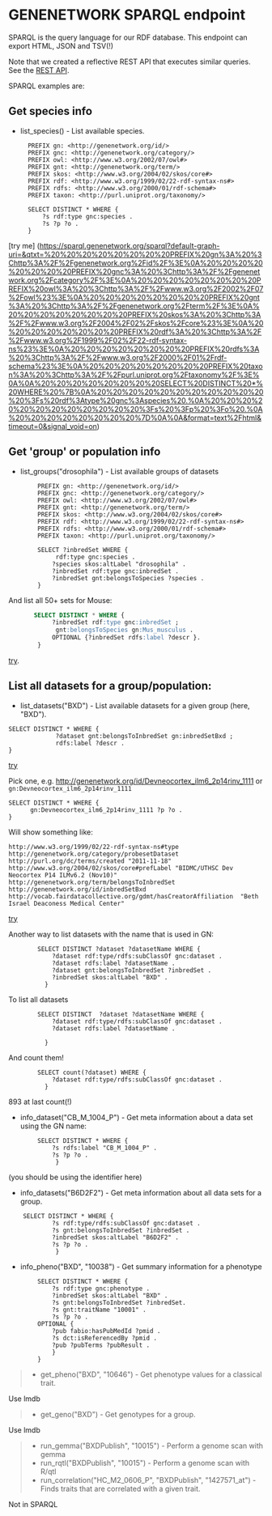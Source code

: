 # GENENETWORK SPARQL endpoint

SPARQL is the query language for our RDF database. This endpoint can export HTML, JSON and TSV(!)

Note that we created a reflective REST API that executes similar queries. See the [REST API](GN-REST-API-v2.md).

SPARQL examples are:

## Get species info

- list_species() - List available species.

        PREFIX gn: <http://genenetwork.org/id/>
        PREFIX gnc: <http://genenetwork.org/category/>
        PREFIX owl: <http://www.w3.org/2002/07/owl#>
        PREFIX gnt: <http://genenetwork.org/term/>
        PREFIX skos: <http://www.w3.org/2004/02/skos/core#>
        PREFIX rdf: <http://www.w3.org/1999/02/22-rdf-syntax-ns#>
        PREFIX rdfs: <http://www.w3.org/2000/01/rdf-schema#>
        PREFIX taxon: <http://purl.uniprot.org/taxonomy/>

        SELECT DISTINCT * WHERE {
            ?s rdf:type gnc:species .
            ?s ?p ?o .
        }

[try me] (https://sparql.genenetwork.org/sparql?default-graph-uri=&qtxt=%20%20%20%20%20%20%20%20PREFIX%20gn%3A%20%3Chttp%3A%2F%2Fgenenetwork.org%2Fid%2F%3E%0A%20%20%20%20%20%20%20%20PREFIX%20gnc%3A%20%3Chttp%3A%2F%2Fgenenetwork.org%2Fcategory%2F%3E%0A%20%20%20%20%20%20%20%20PREFIX%20owl%3A%20%3Chttp%3A%2F%2Fwww.w3.org%2F2002%2F07%2Fowl%23%3E%0A%20%20%20%20%20%20%20%20PREFIX%20gnt%3A%20%3Chttp%3A%2F%2Fgenenetwork.org%2Fterm%2F%3E%0A%20%20%20%20%20%20%20%20PREFIX%20skos%3A%20%3Chttp%3A%2F%2Fwww.w3.org%2F2004%2F02%2Fskos%2Fcore%23%3E%0A%20%20%20%20%20%20%20%20PREFIX%20rdf%3A%20%3Chttp%3A%2F%2Fwww.w3.org%2F1999%2F02%2F22-rdf-syntax-ns%23%3E%0A%20%20%20%20%20%20%20%20PREFIX%20rdfs%3A%20%3Chttp%3A%2F%2Fwww.w3.org%2F2000%2F01%2Frdf-schema%23%3E%0A%20%20%20%20%20%20%20%20PREFIX%20taxon%3A%20%3Chttp%3A%2F%2Fpurl.uniprot.org%2Ftaxonomy%2F%3E%0A%0A%20%20%20%20%20%20%20%20SELECT%20DISTINCT%20*%20WHERE%20%7B%0A%20%20%20%20%20%20%20%20%20%20%20%20%3Fs%20rdf%3Atype%20gnc%3Aspecies%20.%0A%20%20%20%20%20%20%20%20%20%20%20%20%3Fs%20%3Fp%20%3Fo%20.%0A%20%20%20%20%20%20%20%20%7D%0A%0A&format=text%2Fhtml&timeout=0&signal_void=on)

## Get 'group' or population info

- list_groups("drosophila") - List available groups of datasets

```sparql
        PREFIX gn: <http://genenetwork.org/id/>
        PREFIX gnc: <http://genenetwork.org/category/>
        PREFIX owl: <http://www.w3.org/2002/07/owl#>
        PREFIX gnt: <http://genenetwork.org/term/>
        PREFIX skos: <http://www.w3.org/2004/02/skos/core#>
        PREFIX rdf: <http://www.w3.org/1999/02/22-rdf-syntax-ns#>
        PREFIX rdfs: <http://www.w3.org/2000/01/rdf-schema#>
        PREFIX taxon: <http://purl.uniprot.org/taxonomy/>

        SELECT ?inbredSet WHERE {
             rdf:type gnc:species .
            ?species skos:altLabel "drosophila" .
            ?inbredSet rdf:type gnc:inbredSet .
            ?inbredSet gnt:belongsToSpecies ?species .
        }
```

And list all 50+ sets for Mouse:

```sql
       SELECT DISTINCT * WHERE {
            ?inbredSet rdf:type gnc:inbredSet ;
             gnt:belongsToSpecies gn:Mus_musculus .
            OPTIONAL {?inbredSet rdfs:label ?descr }.
        }
```

[try](https://sparql.genenetwork.org/sparql?default-graph-uri=&qtxt=%20%20%20%20%20%20%20PREFIX%20gn%3A%20%3Chttp%3A%2F%2Fgenenetwork.org%2Fid%2F%3E%0A%20%20%20%20%20%20%20%20PREFIX%20gnc%3A%20%3Chttp%3A%2F%2Fgenenetwork.org%2Fcategory%2F%3E%0A%20%20%20%20%20%20%20%20PREFIX%20owl%3A%20%3Chttp%3A%2F%2Fwww.w3.org%2F2002%2F07%2Fowl%23%3E%0A%20%20%20%20%20%20%20%20PREFIX%20gnt%3A%20%3Chttp%3A%2F%2Fgenenetwork.org%2Fterm%2F%3E%0A%20%20%20%20%20%20%20%20PREFIX%20skos%3A%20%3Chttp%3A%2F%2Fwww.w3.org%2F2004%2F02%2Fskos%2Fcore%23%3E%0A%20%20%20%20%20%20%20%20PREFIX%20rdf%3A%20%3Chttp%3A%2F%2Fwww.w3.org%2F1999%2F02%2F22-rdf-syntax-ns%23%3E%0A%20%20%20%20%20%20%20%20PREFIX%20rdfs%3A%20%3Chttp%3A%2F%2Fwww.w3.org%2F2000%2F01%2Frdf-schema%23%3E%0A%20%20%20%20%20%20%20%20PREFIX%20taxon%3A%20%3Chttp%3A%2F%2Fpurl.uniprot.org%2Ftaxonomy%2F%3E%0A%0A%20%20%20%20%20%20%20%20SELECT%20DISTINCT%20*%20WHERE%20%7B%0A%20%20%20%20%20%20%20%20%20%20%20%20%3FinbredSet%20rdf%3Atype%20gnc%3AinbredSet%20%3B%0A%20%20%20%20%20%20%20%20%20%20%20%20%20gnt%3AbelongsToSpecies%20gn%3AMus_musculus%20.%0A%20%20%20%20%20%20%20%20%20%20%20%20OPTIONAL%20%7B%3FinbredSet%20rdfs%3Alabel%20%3Fdescr%20%7D.%0A%20%20%20%20%20%20%20%20%7D&format=text%2Fhtml&timeout=0&signal_void=on).

## List all datasets for a group/population:

- list_datasets("BXD") - List available datasets for a given group (here, "BXD").

```
SELECT DISTINCT * WHERE {
             ?dataset gnt:belongsToInbredSet gn:inbredSetBxd ;
             rdfs:label ?descr .
}
```

[try](https://sparql.genenetwork.org/sparql?default-graph-uri=&qtxt=%20%20%20%20%20%20%20%20PREFIX%20gn%3A%20%3Chttp%3A%2F%2Fgenenetwork.org%2Fid%2F%3E%0A%20%20%20%20%20%20%20%20PREFIX%20gnc%3A%20%3Chttp%3A%2F%2Fgenenetwork.org%2Fcategory%2F%3E%0A%20%20%20%20%20%20%20%20PREFIX%20owl%3A%20%3Chttp%3A%2F%2Fwww.w3.org%2F2002%2F07%2Fowl%23%3E%0A%20%20%20%20%20%20%20%20PREFIX%20gnt%3A%20%3Chttp%3A%2F%2Fgenenetwork.org%2Fterm%2F%3E%0A%20%20%20%20%20%20%20%20PREFIX%20skos%3A%20%3Chttp%3A%2F%2Fwww.w3.org%2F2004%2F02%2Fskos%2Fcore%23%3E%0A%20%20%20%20%20%20%20%20PREFIX%20rdf%3A%20%3Chttp%3A%2F%2Fwww.w3.org%2F1999%2F02%2F22-rdf-syntax-ns%23%3E%0A%20%20%20%20%20%20%20%20PREFIX%20rdfs%3A%20%3Chttp%3A%2F%2Fwww.w3.org%2F2000%2F01%2Frdf-schema%23%3E%0A%20%20%20%20%20%20%20%20PREFIX%20taxon%3A%20%3Chttp%3A%2F%2Fpurl.uniprot.org%2Ftaxonomy%2F%3E%0A%0ASELECT%20DISTINCT%20*%20WHERE%20%7B%0A%20%20%20%20%20%20%20%20%20%20%20%20%20%3Fdataset%20gnt%3AbelongsToInbredSet%20gn%3AinbredSetBxd%20%3B%0A%20%20%20%20%20%20%20%20%20%20%20%20%20%20%20%20%20%20%20%20%20%20%20%20%20%20%20%20rdfs%3Alabel%20%3Fdescr%20.%0A%7D&format=text%2Fhtml&timeout=0&signal_void=on)

Pick one, e.g. http://genenetwork.org/id/Devneocortex_ilm6_2p14rinv_1111 or `gn:Devneocortex_ilm6_2p14rinv_1111`

```
SELECT DISTINCT * WHERE {
      gn:Devneocortex_ilm6_2p14rinv_1111 ?p ?o .
}
```

Will show something like:

```
http://www.w3.org/1999/02/22-rdf-syntax-ns#type    http://genenetwork.org/category/probesetDataset
http://purl.org/dc/terms/created "2011-11-18"
http://www.w3.org/2004/02/skos/core#prefLabel "BIDMC/UTHSC Dev Neocortex P14 ILMv6.2 (Nov10)"
http://genenetwork.org/term/belongsToInbredSet 	http://genenetwork.org/id/inbredSetBxd
http://vocab.fairdatacollective.org/gdmt/hasCreatorAffiliation 	"Beth Israel Deaconess Medical Center"
```
[try](https://sparql.genenetwork.org/sparql?default-graph-uri=&qtxt=%20%20%20%20%20%20%20%20PREFIX%20gn%3A%20%3Chttp%3A%2F%2Fgenenetwork.org%2Fid%2F%3E%0A%20%20%20%20%20%20%20%20PREFIX%20gnc%3A%20%3Chttp%3A%2F%2Fgenenetwork.org%2Fcategory%2F%3E%0A%20%20%20%20%20%20%20%20PREFIX%20owl%3A%20%3Chttp%3A%2F%2Fwww.w3.org%2F2002%2F07%2Fowl%23%3E%0A%20%20%20%20%20%20%20%20PREFIX%20gnt%3A%20%3Chttp%3A%2F%2Fgenenetwork.org%2Fterm%2F%3E%0A%20%20%20%20%20%20%20%20PREFIX%20skos%3A%20%3Chttp%3A%2F%2Fwww.w3.org%2F2004%2F02%2Fskos%2Fcore%23%3E%0A%20%20%20%20%20%20%20%20PREFIX%20rdf%3A%20%3Chttp%3A%2F%2Fwww.w3.org%2F1999%2F02%2F22-rdf-syntax-ns%23%3E%0A%20%20%20%20%20%20%20%20PREFIX%20rdfs%3A%20%3Chttp%3A%2F%2Fwww.w3.org%2F2000%2F01%2Frdf-schema%23%3E%0A%20%20%20%20%20%20%20%20PREFIX%20taxon%3A%20%3Chttp%3A%2F%2Fpurl.uniprot.org%2Ftaxonomy%2F%3E%0A%0ASELECT%20DISTINCT%20*%20WHERE%20%7B%0A%20%20%20%20%20%20gn%3ADevneocortex_ilm6_2p14rinv_1111%20%3Fp%20%3Fo%20.%0A%7D&format=text%2Fhtml&timeout=0&signal_void=on)


Another way to list datasets with the name that is used in GN:

```
        SELECT DISTINCT ?dataset ?datasetName WHERE {
            ?dataset rdf:type/rdfs:subClassOf gnc:dataset .
            ?dataset rdfs:label ?datasetName .
            ?dataset gnt:belongsToInbredSet ?inbredSet .
            ?inbredSet skos:altLabel "BXD" .
          }
```

To list all datasets

```
        SELECT DISTINCT  ?dataset ?datasetName WHERE {
            ?dataset rdf:type/rdfs:subClassOf gnc:dataset .
            ?dataset rdfs:label ?datasetName .

          }
```

And count them!

```
        SELECT count(?dataset) WHERE {
            ?dataset rdf:type/rdfs:subClassOf gnc:dataset .
          }
```

893 at last count(!)

- info_dataset("CB_M_1004_P") - Get meta information about a data set using the GN name:

```
        SELECT DISTINCT * WHERE {
            ?s rdfs:label "CB_M_1004_P" .
            ?s ?p ?o .
             }
```

(you should be using the identifier here)

- info_datasets("B6D2F2") - Get meta information about all data sets for a group.

```
    SELECT DISTINCT * WHERE {
            ?s rdf:type/rdfs:subClassOf gnc:dataset .
            ?s gnt:belongsToInbredSet ?inbredSet .
            ?inbredSet skos:altLabel "B6D2F2" .
            ?s ?p ?o .
             }
```
- info_pheno("BXD", "10038") - Get summary information for a phenotype

```
        SELECT DISTINCT * WHERE {
            ?s rdf:type gnc:phenotype .
            ?inbredSet skos:altLabel "BXD" .
            ?s gnt:belongsToInbredSet ?inbredSet.
            ?s gnt:traitName "10001" .
            ?s ?p ?o .
        OPTIONAL {
            ?pub fabio:hasPubMedId ?pmid .
            ?s dct:isReferencedBy ?pmid .
            ?pub ?pubTerms ?pubResult .
            }
        }
```

> - get_pheno("BXD", "10646") - Get phenotype values for a classical trait.

Use lmdb

> - get_geno("BXD") - Get genotypes for a group.

Use lmdb

> - run_gemma("BXDPublish", "10015") - Perform a genome scan with gemma
> - run_rqtl("BXDPublish", "10015") - Perform a genome scan with R/qtl
> - run_correlation("HC_M2_0606_P", "BXDPublish", "1427571_at") - Finds traits that are correlated with a given trait.

Not in SPARQL
